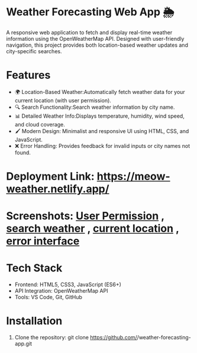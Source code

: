 # Weather Forecasting Web App 🌦️

A responsive web application to fetch and display real-time weather information using the OpenWeatherMap API.
Designed with user-friendly navigation, this project provides both location-based weather updates and city-specific searches.

# Features
- 🌍 Location-Based Weather:Automatically fetch weather data for your current location (with user permission).
- 🔍 Search Functionality:Search weather information by city name.
- 📊 Detailed Weather Info:Displays temperature, humidity, wind speed, and cloud coverage.
- 🖌️ Modern Design: Minimalist and responsive UI using HTML, CSS, and JavaScript.
- ❌ Error Handling: Provides feedback for invalid inputs or city names not found.

# Deployment Link: https://meow-weather.netlify.app/

# Screenshots: [User Permission](assets/permission_ui.png) , [search weather](assets/search_weather_ui.png) , [current location](assets/current_loc.png) , [error interface](assets/error_interface.png)


# Tech Stack
- Frontend: HTML5, CSS3, JavaScript (ES6+)
- API Integration: OpenWeatherMap API
- Tools: VS Code, Git, GitHub

# Installation
1. Clone the repository:
   git clone https://github.com/<your-username>/weather-forecasting-app.git
